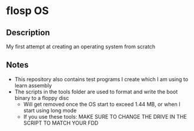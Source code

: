 # flosp OS
## Description
My first attempt at creating an operating system from scratch
## Notes
* This repository also contains test programs I create which I am using to learn assembly
* The scripts in the tools folder are used to format and write the boot binary to a floppy disc  
  - Will get removed once the OS start to exceed 1.44 MB, or when I start using long mode
  - If you use these tools: MAKE SURE TO CHANGE THE DRIVE IN THE SCRIPT TO MATCH YOUR FDD
